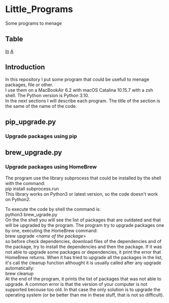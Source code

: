 # Little_Programs
Some programs to menage

## Table
[In](#introduction)
[A](#brew_upgrade)

## Introduction

In this repository I put some program that could be usefull to menage packages, file or other.  
I use them on a MacBookAir 6.2 with macOS Catalina 10.15.7 with a zsh shell. The Python version is Python 3.10.  
In the next sections I will describe each program. The title of the section is the same of the name of the code.


## pip_upgrade.py

### Upgrade packages using pip

## brew_upgrade.py

### Upgrade packages using HomeBrew
The program use the library subprocess that could be installed by the shell with the command:  
pip install subprocess.run  
This library works on Python3 or latest version, so the code doesn't work on Python2.  

To execute the code by shell the command is:  
python3 brew_ugrade.py  
On the the shell you will see the list of packages that are outdated and that will be upgraded by the program.
The program try to upgrade packages one by one, executing the HomeBrew command:  
brew upgrade <*name of the package*>  
so before check dependencies, download files of the dependencies and of the package, try to install the dependencies and then the package.
If it was not able to upgrade some packages or dependencies, it print the error that HomeBrew returns.
When it has tried to upgrade all the packages in the list, it's call the cleanup function althought it is usually called after any upgrade automatically:  
brew cleanup  
At the end of the program, it prints the list of packages that was not able to upgrade.
A common error is that the version of your computer is not supported becouse too old.
In that case the only solution is to upgrade the operating system (or be better than me in these stuff, that is not so difficult).
